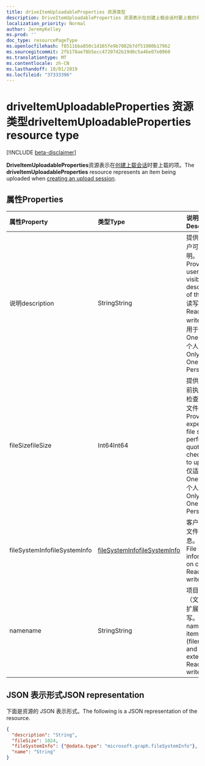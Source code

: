 ```yaml
---
title: driveItemUploadableProperties 资源类型
description: DriveItemUploadableProperties 资源表示在创建上载会话时要上载的项。
localization_priority: Normal
author: JeremyKelley
ms.prod: ''
doc_type: resourcePageType
ms.openlocfilehash: f8511bba850c1d165fe9b7082b7df51900b17962
ms.sourcegitcommit: 2fb178ae78b5ecc47207d2b19d0c5a46e07e0960
ms.translationtype: MT
ms.contentlocale: zh-CN
ms.lasthandoff: 10/01/2019
ms.locfileid: "37333396"
---
```

# <a name="driveitemuploadableproperties-resource-type"></a><span data-ttu-id="0b803-103">driveItemUploadableProperties 资源类型</span><span class="sxs-lookup"><span data-stu-id="0b803-103">driveItemUploadableProperties resource type</span></span>

[!INCLUDE [beta-disclaimer](../../includes/beta-disclaimer.md)]

<span data-ttu-id="0b803-104">**DriveItemUploadableProperties**资源表示在[创建上载会话](../api/driveitem-createuploadsession.md)时要上载的项。</span><span class="sxs-lookup"><span data-stu-id="0b803-104">The **driveItemUploadableProperties** resource represents an item being uploaded when [creating an upload session](../api/driveitem-createuploadsession.md).</span></span>

## <a name="properties"></a><span data-ttu-id="0b803-105">属性</span><span class="sxs-lookup"><span data-stu-id="0b803-105">Properties</span></span>

| <span data-ttu-id="0b803-106">属性</span><span class="sxs-lookup"><span data-stu-id="0b803-106">Property</span></span>     | <span data-ttu-id="0b803-107">类型</span><span class="sxs-lookup"><span data-stu-id="0b803-107">Type</span></span>                              | <span data-ttu-id="0b803-108">说明</span><span class="sxs-lookup"><span data-stu-id="0b803-108">Description</span></span>                                                                                         |
|:-------------|:----------------------------------|:----------------------------------------------------------------------------------------------------|
|<span data-ttu-id="0b803-109">说明</span><span class="sxs-lookup"><span data-stu-id="0b803-109">description</span></span>   |<span data-ttu-id="0b803-110">String</span><span class="sxs-lookup"><span data-stu-id="0b803-110">String</span></span>                             | <span data-ttu-id="0b803-111">提供项的用户可见的说明。</span><span class="sxs-lookup"><span data-stu-id="0b803-111">Provides a user-visible description of the item.</span></span> <span data-ttu-id="0b803-112">读写。</span><span class="sxs-lookup"><span data-stu-id="0b803-112">Read-write.</span></span> <span data-ttu-id="0b803-113">仅适用于 OneDrive 个人版。</span><span class="sxs-lookup"><span data-stu-id="0b803-113">Only on OneDrive Personal.</span></span>             |
|<span data-ttu-id="0b803-114">fileSize</span><span class="sxs-lookup"><span data-stu-id="0b803-114">fileSize</span></span>      |<span data-ttu-id="0b803-115">Int64</span><span class="sxs-lookup"><span data-stu-id="0b803-115">Int64</span></span>                              | <span data-ttu-id="0b803-116">提供在上载前执行配额检查所需的文件大小。</span><span class="sxs-lookup"><span data-stu-id="0b803-116">Provides an expected file size to perform a quota check prior to upload.</span></span> <span data-ttu-id="0b803-117">仅适用于 OneDrive 个人版。</span><span class="sxs-lookup"><span data-stu-id="0b803-117">Only on OneDrive Personal.</span></span> |
|<span data-ttu-id="0b803-118">fileSystemInfo</span><span class="sxs-lookup"><span data-stu-id="0b803-118">fileSystemInfo</span></span>|[<span data-ttu-id="0b803-119">fileSystemInfo</span><span class="sxs-lookup"><span data-stu-id="0b803-119">fileSystemInfo</span></span>](filesysteminfo.md)| <span data-ttu-id="0b803-p103">客户端上的文件系统信息。读写。</span><span class="sxs-lookup"><span data-stu-id="0b803-p103">File system information on client. Read-write.</span></span>                                                      |
|<span data-ttu-id="0b803-122">name</span><span class="sxs-lookup"><span data-stu-id="0b803-122">name</span></span>          |<span data-ttu-id="0b803-123">String</span><span class="sxs-lookup"><span data-stu-id="0b803-123">String</span></span>                             | <span data-ttu-id="0b803-p104">项目名称（文件名和扩展名）。读写。</span><span class="sxs-lookup"><span data-stu-id="0b803-p104">The name of the item (filename and extension). Read-write.</span></span>                                          |

## <a name="json-representation"></a><span data-ttu-id="0b803-126">JSON 表示形式</span><span class="sxs-lookup"><span data-stu-id="0b803-126">JSON representation</span></span>

<span data-ttu-id="0b803-127">下面是资源的 JSON 表示形式。</span><span class="sxs-lookup"><span data-stu-id="0b803-127">The following is a JSON representation of the resource.</span></span>

<!-- {
  "blockType": "resource",
  "optionalProperties": [

  ],
  "@odata.type": "microsoft.graph.driveItemUploadableProperties",
  "baseType": null
}-->

```json
{
  "description": "String",
  "fileSize": 1024,
  "fileSystemInfo": {"@odata.type": "microsoft.graph.fileSystemInfo"},
  "name": "String"
}
```

<!-- uuid: 16cd6b66-4b1a-43a1-adaf-3a886856ed98
2019-02-04 14:57:30 UTC -->
<!-- {
  "type": "#page.annotation",
  "description": "driveItemUploadableProperties resource",
  "keywords": "driveItemUploadableProperties,createUploadSession",
  "section": "documentation",
  "tocPath": ""
}-->